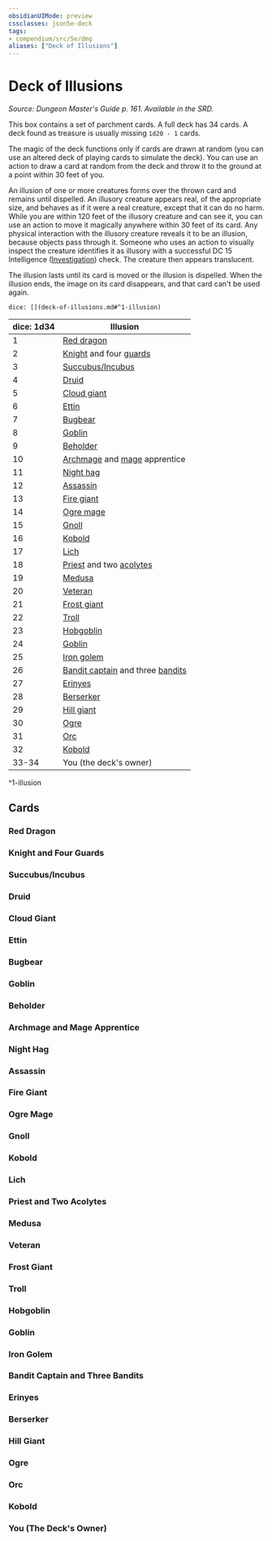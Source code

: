 ```yaml
---
obsidianUIMode: preview
cssclasses: json5e-deck
tags:
- compendium/src/5e/dmg
aliases: ["Deck of Illusions"]
---
```

# Deck of Illusions
*Source: Dungeon Master's Guide p. 161. Available in the SRD.*  

This box contains a set of parchment cards. A full deck has 34 cards. A deck found as treasure is usually missing `1d20 - 1` cards.

The magic of the deck functions only if cards are drawn at random (you can use an altered deck of playing cards to simulate the deck). You can use an action to draw a card at random from the deck and throw it to the ground at a point within 30 feet of you.

An illusion of one or more creatures forms over the thrown card and remains until dispelled. An illusory creature appears real, of the appropriate size, and behaves as if it were a real creature, except that it can do no harm. While you are within 120 feet of the illusory creature and can see it, you can use an action to move it magically anywhere within 30 feet of its card. Any physical interaction with the illusory creature reveals it to be an illusion, because objects pass through it. Someone who uses an action to visually inspect the creature identifies it as illusory with a successful DC 15 Intelligence ([Investigation](rules/skills.md#Investigation)) check. The creature then appears translucent.

The illusion lasts until its card is moved or the illusion is dispelled. When the illusion ends, the image on its card disappears, and that card can't be used again.

`dice: [](deck-of-illusions.md#^1-illusion)`

| dice: 1d34 | Illusion |
|------------|----------|
| 1 | [Red dragon](adult-red-dragon.md) |
| 2 | [Knight](knight.md) and four [guards](guard.md) |
| 3 | [Succubus/Incubus](succubus.md) |
| 4 | [Druid](z_published%20files/2.%20Mechanics/compendium/bestiary/humanoid/druid.md) |
| 5 | [Cloud giant](cloud-giant.md) |
| 6 | [Ettin](ettin.md) |
| 7 | [Bugbear](bugbear.md) |
| 8 | [Goblin](goblin.md) |
| 9 | [Beholder](z_published%20files/2.%20Mechanics/compendium/bestiary/aberration/beholder.md) |
| 10 | [Archmage](archmage.md) and [mage](mage.md) apprentice |
| 11 | [Night hag](z_published%20files/2.%20Mechanics/compendium/bestiary/fiend/night-hag.md) |
| 12 | [Assassin](assassin.md) |
| 13 | [Fire giant](fire-giant.md) |
| 14 | [Ogre mage](oni.md) |
| 15 | [Gnoll](gnoll.md) |
| 16 | [Kobold](kobold.md) |
| 17 | [Lich](z_published%20files/2.%20Mechanics/compendium/bestiary/undead/lich.md) |
| 18 | [Priest](priest.md) and two [acolytes](z_published%20files/2.%20Mechanics/compendium/bestiary/humanoid/acolyte.md) |
| 19 | [Medusa](medusa.md) |
| 20 | [Veteran](veteran.md) |
| 21 | [Frost giant](frost-giant.md) |
| 22 | [Troll](troll.md) |
| 23 | [Hobgoblin](hobgoblin.md) |
| 24 | [Goblin](goblin.md) |
| 25 | [Iron golem](iron-golem.md) |
| 26 | [Bandit captain](bandit-captain.md) and three [bandits](bandit.md) |
| 27 | [Erinyes](erinyes.md) |
| 28 | [Berserker](berserker.md) |
| 29 | [Hill giant](hill-giant.md) |
| 30 | [Ogre](ogre.md) |
| 31 | [Orc](orc.md) |
| 32 | [Kobold](kobold.md) |
| 33-34 | You (the deck's owner) |
^1-illusion

## Cards

### Red Dragon


### Knight and Four Guards


### Succubus/Incubus


### Druid


### Cloud Giant


### Ettin


### Bugbear


### Goblin


### Beholder


### Archmage and Mage Apprentice


### Night Hag


### Assassin


### Fire Giant


### Ogre Mage


### Gnoll


### Kobold


### Lich


### Priest and Two Acolytes


### Medusa


### Veteran


### Frost Giant


### Troll


### Hobgoblin


### Goblin


### Iron Golem


### Bandit Captain and Three Bandits


### Erinyes


### Berserker


### Hill Giant


### Ogre


### Orc


### Kobold


### You (The Deck's Owner)